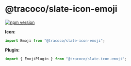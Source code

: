# @tracoco/slate-icon-emoji

[![npm version](https://badge.fury.io/js/%40canner%2Fslate-icon-emoji.svg)](https://badge.fury.io/js/%40canner%2Fslate-icon-emoji)

**Icon:**

```js
import Emoji from "@tracoco/slate-icon-emoji";
```

**Plugin:**

```js
import { EmojiPlugin } from "@tracoco/slate-icon-emoji";
```

